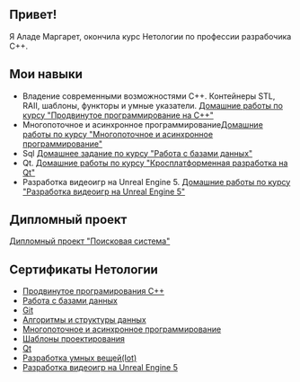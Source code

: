 ## Привет!
Я Аладе Маргарет, окончила курс Нетологии по профессии разрабочика C++.

## Мои навыки
* Владение современными возможностями C++. Контейнеры STL, RAII, шаблоны, функторы и умные указатели. [Домашние работы по курсу "Продвинутое программирование на С++"](https://github.com/Margaret-Alade/Modern-C-Homeworks)
* Многопоточное и асинхронное программирование[Домашние работы по курсу "Многопоточное и асинхронное программирование"](https://github.com/Margaret-Alade/Threads-Homeworks)
* Sql [Домашнее задание по курсу "Работа с базами данных"](https://github.com/Margaret-Alade/Task5)
* Qt. [Домашние работы по курсу "Кросплатформенная разработка на Qt"](https://github.com/Margaret-Alade/Qt-Homeworks)
* Разработка видеоигр на Unreal Engine 5. [Домашние работы по курсу "Разработка видеоигр на Unreal Engine 5"](https://github.com/Margaret-Alade/Unreal_Engine-Homeworks?tab=readme-ov-file)

## Дипломный проект
[Дипломный проект "Поисковая система"](https://github.com/Margaret-Alade/SearchSystem)

## Сертификаты Нетологии
* [Продвинутое програмирования С++](https://github.com/Margaret-Alade/Certificate-advanced-C-programming)
* [Работа с базами данных](https://github.com/Margaret-Alade/Certificate-working-with-databases/tree/main)
* [Git](https://github.com/Margaret-Alade/Git_certificate)
* [Алгоритмы и структуры данных](https://github.com/Margaret-Alade/Certificate-algorithms-and-data-structures)
* [Многопоточное и асинхронное программирование](https://github.com/Margaret-Alade/Certificate-multithreaded-and-asynchronous-programming)
* [Шаблоны проектирования](https://github.com/Margaret-Alade/Certificate-design-patterns)
* [Qt](https://github.com/Margaret-Alade/Certificate-Qt/tree/main)
* [Разработка умных вещей(Iot)](https://github.com/Margaret-Alade/Certificate-Internet-of-things)
* [Разработка видеоигр на Unreal Engine 5](https://github.com/Margaret-Alade/certificate-video-game-development-on-Unreal-Engine5/tree/main)
